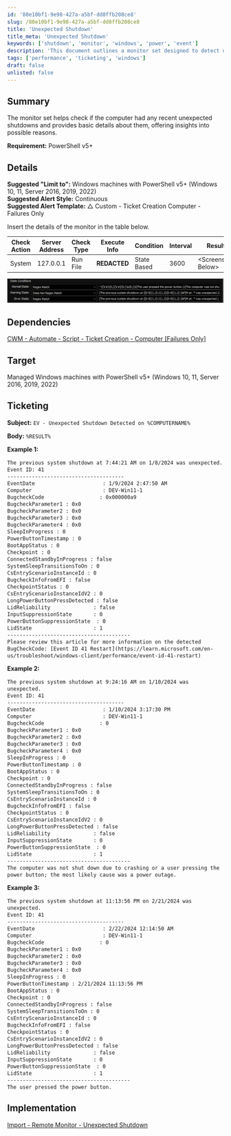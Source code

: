 ```yaml
---
id: '80e10bf1-9e98-427a-a5bf-dd8ffb208ce8'
slug: /80e10bf1-9e98-427a-a5bf-dd8ffb208ce8
title: 'Unexpected Shutdown'
title_meta: 'Unexpected Shutdown'
keywords: ['shutdown', 'monitor', 'windows', 'power', 'event']
description: 'This document outlines a monitor set designed to detect unexpected shutdowns on Windows machines running PowerShell v5 or higher. It provides detailed insights into the shutdown events, including potential causes and ticketing information for alerts.'
tags: ['performance', 'ticketing', 'windows']
draft: false
unlisted: false
---
```


## Summary

The monitor set helps check if the computer had any recent unexpected shutdowns and provides basic details about them, offering insights into possible reasons.

**Requirement:** PowerShell v5+

## Details

**Suggested "Limit to":** Windows machines with PowerShell v5+ (Windows 10, 11, Server 2016, 2019, 2022)  
**Suggested Alert Style:** Continuous  
**Suggested Alert Template:** △ Custom - Ticket Creation Computer - Failures Only  

Insert the details of the monitor in the table below.

| Check Action | Server Address | Check Type | Execute Info | Condition   | Interval | Result              |
| ------------ | -------------- | ---------- | ------------ | ----------- | -------- | ------------------- |
| System       | 127.0.0.1      | Run File   | **REDACTED** | State Based | 3600     | \<Screenshot Below> |

![Screenshot](../../../static/img/docs/80e10bf1-9e98-427a-a5bf-dd8ffb208ce8/image_1.webp)

## Dependencies

[CWM - Automate - Script - Ticket Creation - Computer [Failures Only]](/docs/e14bf501-f10d-44d7-a19a-2284fd5c5cc9)

## Target

Managed Windows machines with PowerShell v5+ (Windows 10, 11, Server 2016, 2019, 2022)

## Ticketing

**Subject:** `EV - Unexpected Shutdown Detected on %COMPUTERNAME%`

**Body:** `%RESULT%`

**Example 1:**

```
The previous system shutdown at 7:44:21 AM on 1/8/2024 was unexpected.
Event ID: 41
--------------------------------------
EventDate                      : 1/9/2024 2:47:50 AM
Computer                       : DEV-Win11-1
BugcheckCode                  : 0x000000a9
BugcheckParameter1 : 0x0
BugcheckParameter2 : 0x0
BugcheckParameter3 : 0x0
BugcheckParameter4 : 0x0
SleepInProgress : 0
PowerButtonTimestamp : 0
BootAppStatus : 0
Checkpoint : 0
ConnectedStandbyInProgress : false
SystemSleepTransitionsToOn : 0
CsEntryScenarioInstanceId : 0
BugcheckInfoFromEFI : false
CheckpointStatus : 0
CsEntryScenarioInstanceIdV2 : 0
LongPowerButtonPressDetected : false
LidReliability              : false
InputSuppressionState       : 0
PowerButtonSuppressionState  : 0
LidState                    : 1
----------------------------------------
Please review this article for more information on the detected BugCheckCode: [Event ID 41 Restart](https://learn.microsoft.com/en-us/troubleshoot/windows-client/performance/event-id-41-restart)
```

**Example 2:**

```
The previous system shutdown at 9:24:16 AM on 1/10/2024 was unexpected.
Event ID: 41
--------------------------------------
EventDate                      : 1/10/2024 3:17:30 PM
Computer                       : DEV-Win11-1
BugcheckCode                  : 0
BugcheckParameter1 : 0x0
BugcheckParameter2 : 0x0
BugcheckParameter3 : 0x0
BugcheckParameter4 : 0x0
SleepInProgress : 0
PowerButtonTimestamp : 0
BootAppStatus : 0
Checkpoint : 0
ConnectedStandbyInProgress : false
SystemSleepTransitionsToOn : 0
CsEntryScenarioInstanceId : 0
BugcheckInfoFromEFI : false
CheckpointStatus : 0
CsEntryScenarioInstanceIdV2 : 0
LongPowerButtonPressDetected : false
LidReliability              : false
InputSuppressionState       : 0
PowerButtonSuppressionState  : 0
LidState                    : 1
----------------------------------------
The computer was not shut down due to crashing or a user pressing the power button; the most likely cause was a power outage.
```

**Example 3:**

```
The previous system shutdown at 11:13:56 PM on 2/21/2024 was unexpected.
Event ID: 41
--------------------------------------
EventDate                      : 2/22/2024 12:14:50 AM
Computer                       : DEV-Win11-1
BugcheckCode                  : 0
BugcheckParameter1 : 0x0
BugcheckParameter2 : 0x0
BugcheckParameter3 : 0x0
BugcheckParameter4 : 0x0
SleepInProgress : 0
PowerButtonTimestamp : 2/21/2024 11:13:56 PM
BootAppStatus : 0
Checkpoint : 0
ConnectedStandbyInProgress : false
SystemSleepTransitionsToOn : 0
CsEntryScenarioInstanceId : 0
BugcheckInfoFromEFI : false
CheckpointStatus : 0
CsEntryScenarioInstanceIdV2 : 0
LongPowerButtonPressDetected : false
LidReliability              : false
InputSuppressionState       : 0
PowerButtonSuppressionState  : 0
LidState                    : 1
----------------------------------------
The user pressed the power button.
```

## Implementation

[Import - Remote Monitor - Unexpected Shutdown](/docs/9bf4d628-655e-4568-bea6-dfd0544a1a56)